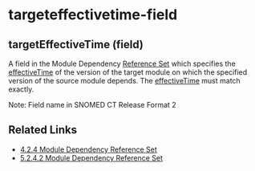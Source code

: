 # targeteffectivetime-field

## targetEffectiveTime (field)

A field in the Module Dependency [Reference Set](https://confluence.ihtsdotools.org/display/DOCGLOSS/Reference+Set) which specifies the [effectiveTime](https://confluence.ihtsdotools.org/display/DOCGLOSS/effectiveTime) of the version of the target module on which the specified version of the source module depends. The [effectiveTime](https://confluence.ihtsdotools.org/display/DOCGLOSS/effectiveTime) must match exactly.

Note: Field name in SNOMED CT Release Format 2

## Related Links

* [4.2.4 Module Dependency Reference Set](../../../../pages/createpage.action)
* [5.2.4.2 Module Dependency Reference Set](../../../../5.2.4.2-Module-Dependency-Reference-Set_28739379.html)
